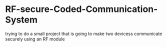 # RF-secure-Coded-Communication-System
trying to do a small project that is going to make two devicess communicate securely using an RF module 
